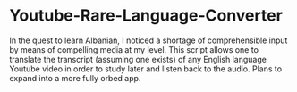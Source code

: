 # Youtube-Rare-Language-Converter
In the quest to learn Albanian, I noticed a shortage of comprehensible input by means of compelling media at my level. This script allows one to translate the transcript (assuming one exists) of any English language Youtube video in order to study later and listen back to the audio. Plans to expand into a more fully orbed app.
